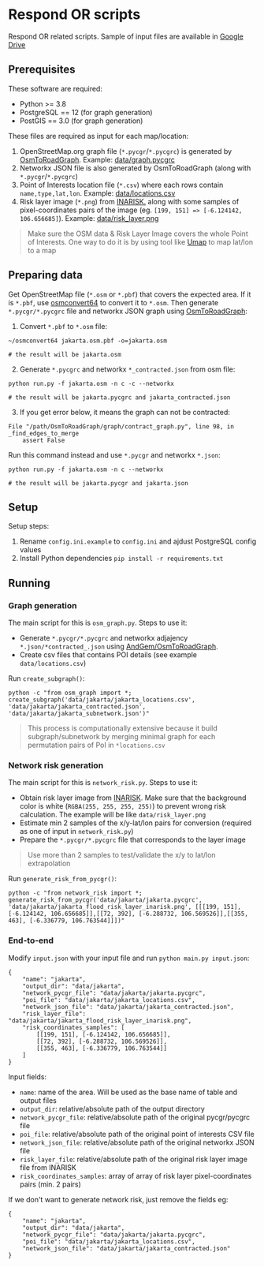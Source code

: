 # Respond OR scripts

Respond OR related scripts. Sample of input files are available in [Google Drive](https://drive.google.com/drive/folders/1eOyR4GRGnSqLTzOl_rRk7EaK216bSXWH)

## Prerequisites

These software are required:

* Python >= 3.8
* PostgreSQL == 12 (for graph generation)
* PostGIS == 3.0 (for graph generation)

These files are required as input for each map/location:

1. OpenStreetMap.org graph file (`*.pycgr`/`*.pycgrc`) is generated by [OsmToRoadGraph](https://github.com/AndGem/OsmToRoadGraph). Example: [data/graph.pycgrc](data/graph.pycgrc)
2. Networkx JSON file is also generated by OsmToRoadGraph (along with `*.pycgr`/`*.pycgrc`)
3. Point of Interests location file (`*.csv`) where each rows contain `name,type,lat,lon`. Example: [data/locations.csv](data/locations.csv)
4. Risk layer image (`*.png`) from [INARISK.](http://service1.inarisk.bnpb.go.id:6080/arcgis/rest/services/inaRISK) along with some samples of pixel-coordinates pairs of the image (eg. `[199, 151] => [-6.124142, 106.656685]`). Example: [data/risk_layer.png](data/risk_layer.png)

> Make sure the OSM data & Risk Layer Image covers the whole Point of Interests. One way to do it is by using tool like [Umap](http://umap.openstreetmap.fr/) to map lat/lon to a map

## Preparing data

Get OpenStreetMap file (`*.osm` or `*.pbf`) that covers the expected area. If it is `*.pbf`, use [osmconvert64](http://m.m.i24.cc/osmconvert64) to convert it to `*.osm`. Then generate `*.pycgr/*.pycgrc` file and networkx JSON graph using [OsmToRoadGraph](https://github.com/AndGem/OsmToRoadGraph):

1. Convert `*.pbf` to `*.osm` file:

```
~/osmconvert64 jakarta.osm.pbf -o=jakarta.osm

# the result will be jakarta.osm
```

2. Generate `*.pycgrc` and networkx `*_contracted.json` from osm file:

```
python run.py -f jakarta.osm -n c -c --networkx

# the result will be jakarta.pycgrc and jakarta_contracted.json
```

3. If you get error below, it means the graph can not be contracted:

```
File "/path/OsmToRoadGraph/graph/contract_graph.py", line 98, in _find_edges_to_merge
    assert False
```

Run this command instead and use `*.pycgr` and networkx `*.json`:


```
python run.py -f jakarta.osm -n c --networkx

# the result will be jakarta.pycgr and jakarta.json
```

## Setup

Setup steps:
1. Rename `config.ini.example` to `config.ini` and ajdust PostgreSQL config values
2. Install Python dependencies `pip install -r requirements.txt`

## Running

### Graph generation

The main script for this is `osm_graph.py`. Steps to use it:

* Generate `*.pycgr/*.pycgrc` and networkx adjajency `*.json/*contracted_.json` using [AndGem/OsmToRoadGraph](https://github.com/AndGem/OsmToRoadGraph). 
* Create csv files that contains POI details (see example `data/locations.csv`) 

Run `create_subgraph()`:

```
python -c "from osm_graph import *; create_subgraph('data/jakarta/jakarta_locations.csv', 'data/jakarta/jakarta_contracted.json', 'data/jakarta/jakarta_subnetwork.json')"
```

> This process is computationally extensive because it build subgraph/subnetwork by merging minimal graph for each permutation pairs of PoI in `*locations.csv`

### Network risk generation

The main script for this is `network_risk.py`. Steps to use it:

* Obtain risk layer image from [INARISK](http://www.arcgis.com/home/webmap/viewer.html?url=http%3A%2F%2Fservice1.inarisk.bnpb.go.id%3A6080%2Farcgis%2Frest%2Fservices%2FinaRISK%2Flayer_bahaya_banjir%2FImageServer&source=sd). Make sure that the background color is white (`RGBA(255, 255, 255, 255)`) to prevent wrong risk calculation. The example will be like `data/risk_layer.png`
* Estimate min 2 samples of the x/y-lat/lon pairs for conversion (required as one of input in `network_risk.py`)
* Prepare the `*.pycgr/*.pycgrc` file that corresponds to the layer image

> Use more than 2 samples to test/validate the x/y to lat/lon extrapolation

Run `generate_risk_from_pycgr()`:

```
python -c "from network_risk import *; generate_risk_from_pycgr('data/jakarta/jakarta.pycgrc', 'data/jakarta/jakarta_flood_risk_layer_inarisk.png', [[[199, 151], [-6.124142, 106.656685]],[[72, 392], [-6.288732, 106.569526]],[[355, 463], [-6.336779, 106.763544]]])"
```

### End-to-end

Modify `input.json` with your input file and run `python main.py input.json`:

```
{
    "name": "jakarta",
    "output_dir": "data/jakarta",
    "network_pycgr_file": "data/jakarta/jakarta.pycgrc",
    "poi_file": "data/jakarta/jakarta_locations.csv",
    "network_json_file": "data/jakarta/jakarta_contracted.json",    
    "risk_layer_file": "data/jakarta/jakarta_flood_risk_layer_inarisk.png",
    "risk_coordinates_samples": [
        [[199, 151], [-6.124142, 106.656685]],
        [[72, 392], [-6.288732, 106.569526]],
        [[355, 463], [-6.336779, 106.763544]]
    ]
}
```

Input fields:

* `name`: name of the area. Will be used as the base name of table and output files
* `output_dir`: relative/absolute path of the output directory
* `network_pycgr_file`: relative/absolute path of the original pycgr/pycgrc file
* `poi_file`: relative/absolute path of the original point of interests CSV file
* `network_json_file`: relative/absolute path of the original networkx JSON file
* `risk_layer_file`: relative/absolute path of the original risk layer image file from INARISK
* `risk_coordinates_samples`: array of array of risk layer pixel-coordinates pairs (min. 2 pairs)

If we don't want to generate network risk, just remove the fields eg:


```
{
    "name": "jakarta",
    "output_dir": "data/jakarta",
    "network_pycgr_file": "data/jakarta/jakarta.pycgrc",
    "poi_file": "data/jakarta/jakarta_locations.csv",
    "network_json_file": "data/jakarta/jakarta_contracted.json"
}
```
